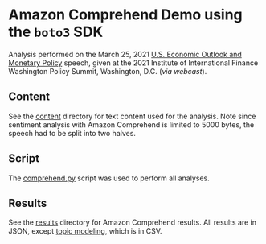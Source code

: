 # Amazon Comprehend Demo using the `boto3` SDK

Analysis performed on the March 25, 2021 [U.S. Economic Outlook and Monetary Policy](https://www.federalreserve.gov/newsevents/speech/clarida20210325a.htm) speech, given at the 2021 Institute of International Finance Washington Policy Summit, Washington, D.C. (_via webcast_).

## Content
See the [content](./content) directory for text content used for the analysis. Note since sentiment analysis with Amazon Comprehend is limited to 5000 bytes, the speech had to be split into two halves.

## Script
The [comprehend.py](./comprehend.py) script was used to perform all analyses.

## Results
See the [results](./results) directory for Amazon Comprehend results. All results are in JSON, except [topic modeling](./results/topic_modeling), which is in CSV.